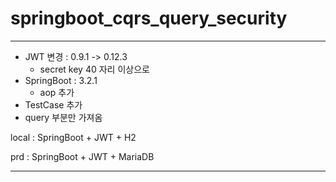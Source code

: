 # springboot_cqrs_query_security

***


- JWT 변경 : 0.9.1 ->  0.12.3
  - secret key 40 자리 이상으로
- SpringBoot : 3.2.1
  - aop 추가
- TestCase 추가
- query 부분만 가져옴

local : SpringBoot + JWT + H2  

prd : SpringBoot + JWT + MariaDB

***
